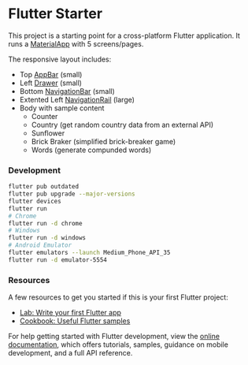 # Flutter Starter

This project is a starting point for a cross-platform Flutter application. It runs a [MaterialApp](https://api.flutter.dev/flutter/material/MaterialApp-class.html) with 5 screens/pages.

The responsive layout includes:
- Top [AppBar](https://api.flutter.dev/flutter/material/AppBar-class.html) (small)
- Left [Drawer](https://api.flutter.dev/flutter/material/Drawer-class.html) (small)
- Bottom [NavigationBar](https://api.flutter.dev/flutter/material/NavigationBar-class.html) (small)
- Extented Left [NavigationRail](https://api.flutter.dev/flutter/material/NavigationRail-class.html) (large)
- Body with sample content
  - Counter
  - Country (get random country data from an external API)
  - Sunflower
  - Brick Braker (simplified brick-breaker game)
  - Words (generate compunded words)

### Development
```sh
flutter pub outdated
flutter pub upgrade --major-versions
flutter devices
flutter run
# Chrome
flutter run -d chrome
# Windows
flutter run -d windows
# Android Emulator
flutter emulators --launch Medium_Phone_API_35
flutter run -d emulator-5554
```

### Resources

A few resources to get you started if this is your first Flutter project:

- [Lab: Write your first Flutter app](https://docs.flutter.dev/get-started/codelab)
- [Cookbook: Useful Flutter samples](https://docs.flutter.dev/cookbook)

For help getting started with Flutter development, view the
[online documentation](https://docs.flutter.dev/), which offers tutorials,
samples, guidance on mobile development, and a full API reference.
